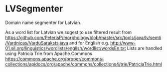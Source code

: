 # LVSegmenter

Domain name segmenter for Latvian.

As a word list for Latvian we sugest to use filtered result from https://github.com/PeterisP/morphology/blob/master/src/tools/java/lv/semti/Vardnicas/VarduSaraksts.java and for English e.g. http://www-01.sil.org/linguistics/wordlists/english/wordlist/wordsEn.txt Lists are handled using Patricia Trie from Apache Commons https://commons.apache.org/proper/commons-collections/apidocs/org/apache/commons/collections4/trie/PatriciaTrie.html
